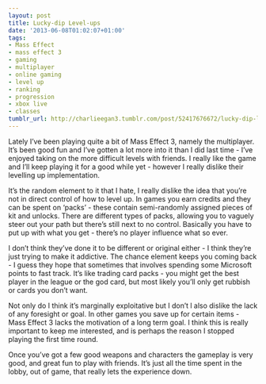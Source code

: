 ```yaml
---
layout: post
title: Lucky-dip Level-ups
date: '2013-06-08T01:02:07+01:00'
tags:
- Mass Effect
- mass effect 3
- gaming
- multiplayer
- online gaming
- level up
- ranking
- progression
- xbox live
- classes
tumblr_url: http://charlieegan3.tumblr.com/post/52417676672/lucky-dip-level-ups
---
```

Lately I’ve been playing quite a bit of Mass Effect 3, namely the multiplayer. It’s been good fun and I’ve gotten a lot more into it than I did last time - I’ve enjoyed taking on the more difficult levels with friends. I really like the game and I’ll keep playing it for a good while yet - however I really dislike their levelling up implementation.

It’s the random element to it that I hate, I really dislike the idea that you’re not in direct control of how to level up. In games you earn credits and they can be spent on ‘packs’ - these contain semi-randomly assigned pieces of kit and unlocks. There are different types of packs, allowing you to vaguely steer out your path but there’s still next to no control. Basically you have to put up with what you get - there’s no player influence what so ever. 

I don’t think they’ve done it to be different or original either - I think they’re just trying to make it addictive. The chance element keeps you coming back - I guess they hope that sometimes that involves spending some Microsoft points to fast track. It’s like trading card packs - you might get the best player in the league or the god card, but most likely you’ll only get rubbish or cards you don’t want.

Not only do I think it’s marginally exploitative but I don’t l also dislike the lack of any foresight or goal. In other games you save up for certain items - Mass Effect 3 lacks the motivation of a long term goal. I think this is really important to keep me interested, and is perhaps the reason I stopped playing the first time round.

Once you’ve got a few good weapons and characters the gameplay is very good, and great fun to play with friends. It’s just all the time spent in the lobby, out of game, that really lets the experience down.
